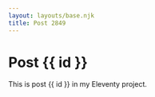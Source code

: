 ```yaml
---
layout: layouts/base.njk
title: Post 2849
---
```


# Post {{ id }}

This is post {{ id }} in my Eleventy project.
